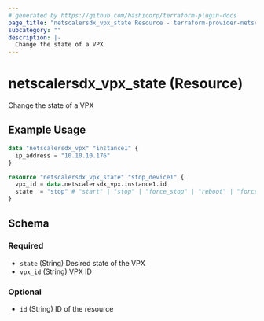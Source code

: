 ```yaml
---
# generated by https://github.com/hashicorp/terraform-plugin-docs
page_title: "netscalersdx_vpx_state Resource - terraform-provider-netscalersdx"
subcategory: ""
description: |-
  Change the state of a VPX
---
```


# netscalersdx_vpx_state (Resource)

Change the state of a VPX

## Example Usage

```terraform
data "netscalersdx_vpx" "instance1" {
  ip_address = "10.10.10.176"
}

resource "netscalersdx_vpx_state" "stop_device1" {
  vpx_id = data.netscalersdx_vpx.instance1.id
  state  = "stop" # "start" | "stop" | "force_stop" | "reboot" | "force_reboot"
}
```

<!-- schema generated by tfplugindocs -->
## Schema

### Required

- `state` (String) Desired state of the VPX
- `vpx_id` (String) VPX ID

### Optional

- `id` (String) ID of the resource

